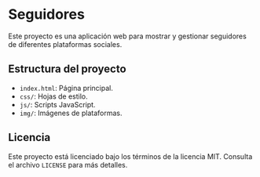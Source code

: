 # Seguidores

Este proyecto es una aplicación web para mostrar y gestionar seguidores de diferentes plataformas sociales.

## Estructura del proyecto

- `index.html`: Página principal.
- `css/`: Hojas de estilo.
- `js/`: Scripts JavaScript.
- `img/`: Imágenes de plataformas.

## Licencia

Este proyecto está licenciado bajo los términos de la licencia MIT. Consulta el archivo `LICENSE` para más detalles.
